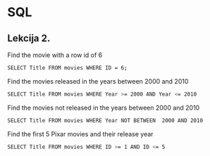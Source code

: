 
# SQL




## Lekcija 2.

Find the movie with a row id of 6 

```bash
SELECT Title FROM movies WHERE ID = 6;
```
Find the movies released in the years between 2000 and 2010 

```bash
SELECT Title FROM movies WHERE Year >= 2000 AND Year <= 2010
```

Find the movies not released in the years between 2000 and 2010

```bash
SELECT Title FROM movies WHERE Year NOT BETWEEN  2000 AND 2010
```

Find the first 5 Pixar movies and their release year

```bash
SELECT Title FROM movies WHERE ID >= 1 AND ID <= 5
```


